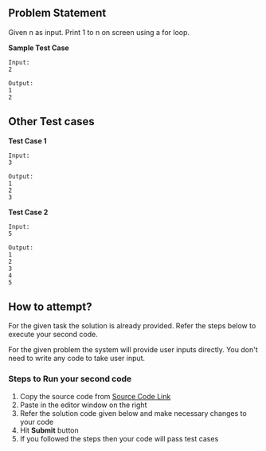 ## Problem Statement
Given n as input. Print 1 to n on screen using a for loop.

**Sample Test Case**
```
Input:
2

Output:
1
2
```
## Other Test cases
**Test Case 1**
```
Input:
3

Output:
1
2
3
```
**Test Case 2**
```
Input:
5

Output:
1
2
3
4
5
```

## How to attempt?
For the given task the solution is already provided. Refer the steps below to execute your second code.

For the given problem the system will provide user inputs directly. You don't need to write any code to take user input.

### Steps to Run your second code
1. Copy the source code from [Source Code Link](https://raw.githubusercontent.com/Aartiarora22/Lab_assignments/main/P1/T3/Main.java)
2. Paste in the editor window on the right
3. Refer the solution code given below and make necessary changes to your code
4. Hit **Submit** button
5. If you followed the steps then your code will pass test cases
